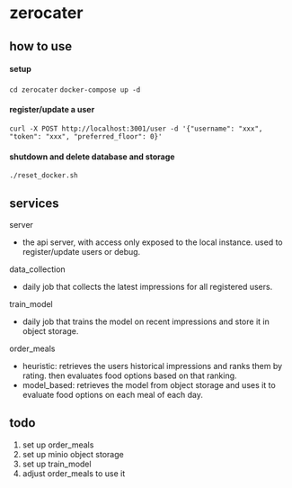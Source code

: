 # zerocater

## how to use

#### setup

`cd zerocater`
`docker-compose up -d`

#### register/update a user

`curl -X POST http://localhost:3001/user -d '{"username": "xxx", "token": "xxx", "preferred_floor": 0}'`

#### shutdown and delete database and storage

`./reset_docker.sh`

## services

server
- the api server, with access only exposed to the local instance. used to register/update users or debug.

data_collection
- daily job that collects the latest impressions for all registered users.

train_model 
- daily job that trains the model on recent impressions and store it in object storage.

order_meals 
- heuristic: retrieves the users historical impressions and ranks them by rating. then evaluates food options based on that ranking.
- model_based: retrieves the model from object storage and uses it to evaluate food options on each meal of each day. 

## todo

1. set up order_meals
1. set up minio object storage
1. set up train_model
1. adjust order_meals to use it